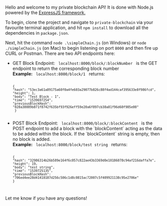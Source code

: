 Hello and welcome to my private blockchain API! 
It is done with Node.js powered by the <a href="https://expressjs.com"> ExpressJS framework.</a>

To begin, clone the project and navigate to `private-blockchain` via your favourite terminal 
application, and hit `npm install` to download all the dependencies in `package.json`.

Next, hit the command `node .\simpleChain.js` (on Windows) or `node ./simpleChain.js` (on Mac) to
begin listening on port `8000` and then fire up CURL or Postman. There are two API endpoints here:
<ul>
  <li> GET Block Endpoint: 
    <code> localhost:8000/block/:blockNumber </code> is the GET endpoint to return the corresponding block number</li>
    <b>Example:</b> <code> localhost:8000/block/1 </code> returns:
    <code>

    {
    "hash": "53ec3a61a89175a60f0a4fe603a29077b826c88f4ad144caf395633e8f986fcd",
    "height": 1,
    "body": "Test Block - 1",
    "time": "1539697254",
    "previousBlockHash": "028a38089b871f8742f635bf93f926eff59e20a6f897cb38a81f96d60f985e00"
     }
</code>
   <li> POST Block Endpoint: 
  <code> localhost:8000/block/:blockContent </code> is the POST endpoint to add a block with the `blockContent` acting as the data to be added within the block. If the `blockContent` string is empty, then no block is added.</li>
     <b>Example:</b> <code> localhost:8000/block/test string </code> returns:
    <code>

    {
    "hash": "32986314b26b589e164f6c057c822ae43b3369d0e10186078c94af216daffa7e",
    "height": 19,
    "body": "test string",
    "time": "1539725135",
    "previousBlockHash": "706ed4ee28d41418187d256c506c1d8c0815ac72007c5f409921138c95e2706e"
    }
</code>
</ul>



Let me know if you have any questions!
